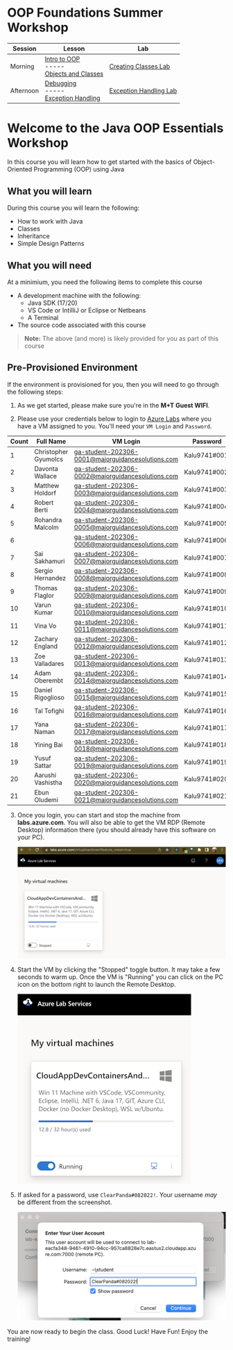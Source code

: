 # OOP Foundations Summer Workshop

| Session |	Lesson | Lab | 
| --- | --- | --- |
| Morning |	[Intro to OOP](/intro-oop-lesson/)<br>-----<br>[Objects and Classes](/objects-and-classes-lesson/) | [Creating Classes Lab](/creating-classes-lab/) |
| Afternoon |	[Debugging](/debugging-lesson/)<br>-----<br>[Exception Handling](/exception-handling-lesson/) | [Exception Handling Lab](/exception-handling-lab/) |


# Welcome to the Java OOP Essentials Workshop

In this course you will learn how to get started with the basics of Object-Oriented Programming (OOP) using Java

## What you will learn

During this course you will learn the following:

- How to work with Java 
- Classes
- Inheritance
- Simple Design Patterns

## What you will need

At a minimium, you need the following items to complete this course 

- A development machine with the following:
    - Java SDK (17/20)
    - VS Code or IntilliJ or Eclipse or Netbeans
    - A Terminal
- The source code associated with this course

>**Note:** The above (and more) is likely provided for you as part of this course

## Pre-Provisioned Environment

If the environment is provisioned for you, then you will need to go through the following steps:

<!-- 1) Send your work email and your personal email (likely your-name@somecompany.com and your-email@someemaillikegmailyahoooroutlook.com)
2) Once we have both of your emails, you will receive an invitation to get a cloud lab machine from us, sent to your work email -->

1. As we get started, please make sure you're in the **M+T Guest WIFI**.

2. Please use your credentials below to login to [Azure Labs](https://labs.azure.com) where you have a VM assigned to you. You'll need your `VM Login` and `Password`.

| Count | Full Name            | VM Login                                          | Password      |
| ----- | -------------------- | ------------------------------------------------- | ------------- |
| 1     | Christopher Gyumolcs | ga-student-202306-0001@majorguidancesolutions.com | Kalu9741#001! |
| 2     | Davonta Wallace      | ga-student-202306-0002@majorguidancesolutions.com | Kalu9741#002! |
| 3     | Matthew Holdorf      | ga-student-202306-0003@majorguidancesolutions.com | Kalu9741#003! |
| 4     | Robert Berti         | ga-student-202306-0004@majorguidancesolutions.com | Kalu9741#004! |
| 5     | Rohandra Malcolm     | ga-student-202306-0005@majorguidancesolutions.com | Kalu9741#005! |
| 6     |                      | ga-student-202306-0006@majorguidancesolutions.com | Kalu9741#006! |
| 7     | Sai Sakhamuri        | ga-student-202306-0007@majorguidancesolutions.com | Kalu9741#007! |
| 8     | Sergio Hernandez     | ga-student-202306-0008@majorguidancesolutions.com | Kalu9741#008! |
| 9     | Thomas Flaglor       | ga-student-202306-0009@majorguidancesolutions.com | Kalu9741#009! |
| 10    | Varun Kumar          | ga-student-202306-0010@majorguidancesolutions.com | Kalu9741#010! |
| 11    | Vina Vo              | ga-student-202306-0011@majorguidancesolutions.com | Kalu9741#011! |
| 12    | Zachary England      | ga-student-202306-0012@majorguidancesolutions.com | Kalu9741#012! |
| 13    | Zoe Valladares       | ga-student-202306-0013@majorguidancesolutions.com | Kalu9741#013! |
| 14    | Adam Oberembt        | ga-student-202306-0014@majorguidancesolutions.com | Kalu9741#014! |
| 15    | Daniel Rigoglioso    | ga-student-202306-0015@majorguidancesolutions.com | Kalu9741#015! |
| 16    | Tal Tofighi          | ga-student-202306-0016@majorguidancesolutions.com | Kalu9741#016! |
| 17    | Yana Naman           | ga-student-202306-0017@majorguidancesolutions.com | Kalu9741#017! |
| 18    | Yining Bai           | ga-student-202306-0018@majorguidancesolutions.com | Kalu9741#018! |
| 19    | Yusuf Sattar         | ga-student-202306-0019@majorguidancesolutions.com | Kalu9741#019! |
| 20    | Aarushi Vashistha    | ga-student-202306-0020@majorguidancesolutions.com | Kalu9741#020! |
| 21    | Ebun Oludemi         | ga-student-202306-0021@majorguidancesolutions.com | Kalu9741#021! |


3. Once you login, you can start and stop the machine from **labs.azure.com**. You will also be able to get the VM RDP (Remote Desktop) information there (you should already have this software on your PC).

    ![azure Labs](./images/image.png)

4. Start the VM by clicking the "Stopped" toggle button. It may take a few seconds to warm up. Once the VM is "Running" you can click on the PC icon on the bottom right to launch the Remote Desktop.

    ![Alt text](./images/vm-running.png)

5. If asked for a password, use `ClearPanda#082022!`. Your username _may_ be different from the screenshot.

    ![Alt text](./images/image-1.png)

<!-- 1. Once you are on the Dev Machine, open a browser to your personal email. -->

You are now ready to begin the class.  Good Luck! Have Fun! Enjoy the training!
